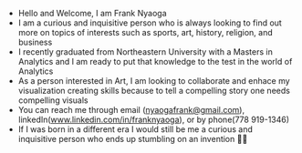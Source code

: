 - Hello and Welcome, I am Frank Nyaoga
- I am a curious and inquisitive person who is always looking to find out more on topics of interests such as sports, art, history, religion, and business
- I recently graduated from Northeastern University with a Masters in Analytics and I am ready to put that knowledge to the test in the world of Analytics
- As a person interested in Art, I am looking to collaborate and enhace my visualization creating skills because to tell a compelling story one needs compelling visuals
- You can reach me through email (nyaogafrank@gmail.com), linkedIn(www.linkedin.com/in/franknyaoga), or by phone(778 919-1346)
- If I was born in a different era I would still be me a curious and inquisitive person who ends up stumbling on an invention 🚀🎿

<!---
FrankNyaoga/FrankNyaoga is a ✨ special ✨ repository because its `README.md` (this file) appears on your GitHub profile.
You can click the Preview link to take a look at your changes.
--->
